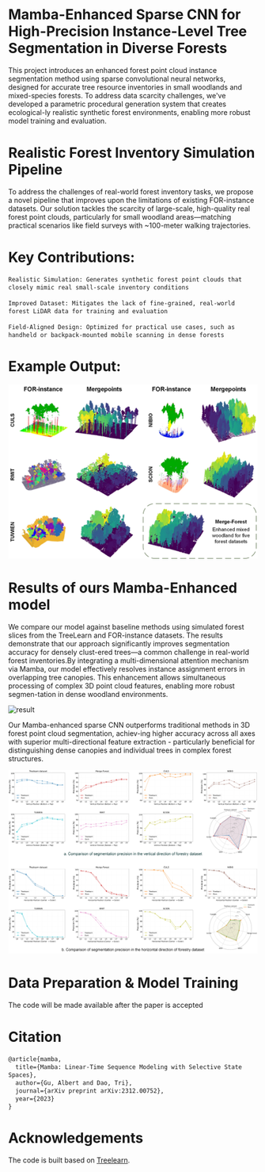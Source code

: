 # Mamba-Enhanced Sparse CNN for High-Precision Instance-Level Tree Segmentation in Diverse Forests
This project introduces an enhanced forest point cloud instance segmentation method using sparse convolutional neural networks, designed for accurate tree resource inventories in small woodlands and mixed-species forests. To address data scarcity challenges, we've developed a parametric procedural generation system that creates ecological-ly realistic synthetic forest environments, enabling more robust model training and evaluation.
# Realistic Forest Inventory Simulation Pipeline
To address the challenges of real-world forest inventory tasks, we propose a novel pipeline that improves upon the limitations of existing FOR-instance datasets. Our solution tackles the scarcity of large-scale, high-quality real forest point clouds, particularly for small woodland areas—matching practical scenarios like field surveys with ~100-meter walking trajectories.
# Key Contributions:

    Realistic Simulation: Generates synthetic forest point clouds that closely mimic real small-scale inventory conditions

    Improved Dataset: Mitigates the lack of fine-grained, real-world forest LiDAR data for training and evaluation

    Field-Aligned Design: Optimized for practical use cases, such as handheld or backpack-mounted mobile scanning in dense forests

# Example Output:
  
![result](https://github.com/Cocktail-salad/MAMBA-TREE-SEG/blob/master/Figures/Figure8.jpg)

# Results of ours Mamba-Enhanced model
We compare our model against baseline methods using simulated forest slices from the TreeLearn and FOR-instance datasets. The results demonstrate that our approach significantly improves segmentation accuracy for densely clust-ered trees—a common challenge in real-world forest inventories.By integrating a multi-dimensional attention mechanism via Mamba, our model effectively resolves instance assignment errors in overlapping tree canopies. This enhancement allows simultaneous processing of complex 3D point cloud features, enabling more robust segmen-tation in dense woodland environments.

![result](https://github.com/Cocktail-salad/MAMBA-TREE-SEG/blob/master/Figures/Figure9.jpg)

Our Mamba-enhanced sparse CNN outperforms traditional methods in 3D forest point cloud segmentation, achiev-ing higher accuracy across all axes with superior multi-directional feature extraction - particularly beneficial for distinguishing dense canopies and individual trees in complex forest structures.

![result](https://github.com/Cocktail-salad/MAMBA-TREE-SEG/blob/master/Figures/Figure10.jpg)

# Data Preparation & Model Training
The code will be made available after the paper is accepted
# Citation
```
@article{mamba,
  title={Mamba: Linear-Time Sequence Modeling with Selective State Spaces},
  author={Gu, Albert and Dao, Tri},
  journal={arXiv preprint arXiv:2312.00752},
  year={2023}
}
```
# Acknowledgements
The code is built based on [Treelearn](https://github.com/ecker-lab/TreeLearn).
